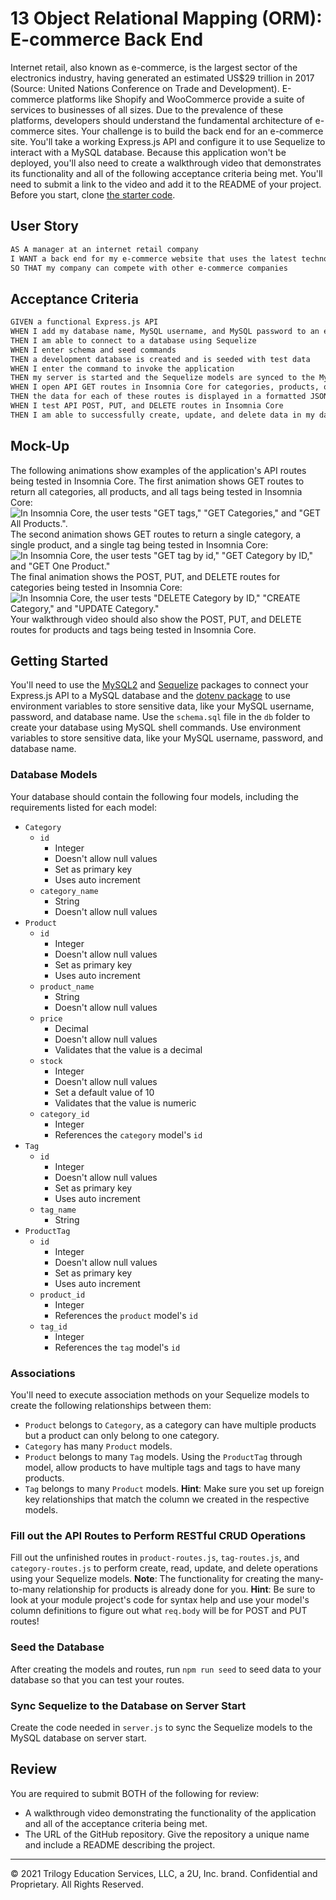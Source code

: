 # 13 Object Relational Mapping (ORM): E-commerce Back End
Internet retail, also known as e-commerce, is the largest sector of the electronics industry, having generated an estimated US$29 trillion in 2017 (Source: United Nations Conference on Trade and Development). E-commerce platforms like Shopify and WooCommerce provide a suite of services to businesses of all sizes. Due to the prevalence of these platforms, developers should understand the fundamental architecture of e-commerce sites.
Your challenge is to build the back end for an e-commerce site. You'll take a working Express.js API and configure it to use Sequelize to interact with a MySQL database.
Because this application won't be deployed, you'll also need to create a walkthrough video that demonstrates its functionality and all of the following acceptance criteria being met. You'll need to submit a link to the video and add it to the README of your project.
Before you start, clone [the starter code](https://github.com/coding-boot-camp/fantastic-umbrella).
## User Story
```md
AS A manager at an internet retail company
I WANT a back end for my e-commerce website that uses the latest technologies
SO THAT my company can compete with other e-commerce companies
```
## Acceptance Criteria
```md
GIVEN a functional Express.js API
WHEN I add my database name, MySQL username, and MySQL password to an environment variable file
THEN I am able to connect to a database using Sequelize
WHEN I enter schema and seed commands
THEN a development database is created and is seeded with test data
WHEN I enter the command to invoke the application
THEN my server is started and the Sequelize models are synced to the MySQL database
WHEN I open API GET routes in Insomnia Core for categories, products, or tags
THEN the data for each of these routes is displayed in a formatted JSON
WHEN I test API POST, PUT, and DELETE routes in Insomnia Core
THEN I am able to successfully create, update, and delete data in my database
```
## Mock-Up
The following animations show examples of the application's API routes being tested in Insomnia Core.
The first animation shows GET routes to return all categories, all products, and all tags being tested in Insomnia Core:
![In Insomnia Core, the user tests "GET tags," "GET Categories," and "GET All Products.".](./Assets/13-orm-homework-demo-01.gif)
The second animation shows GET routes to return a single category, a single product, and a single tag being tested in Insomnia Core:
![In Insomnia Core, the user tests "GET tag by id," "GET Category by ID," and "GET One Product."](./Assets/13-orm-homework-demo-02.gif)
The final animation shows the POST, PUT, and DELETE routes for categories being tested in Insomnia Core:
![In Insomnia Core, the user tests "DELETE Category by ID," "CREATE Category," and "UPDATE Category."](./Assets/13-orm-homework-demo-03.gif)
Your walkthrough video should also show the POST, PUT, and DELETE routes for products and tags being tested in Insomnia Core.
## Getting Started
You'll need to use the [MySQL2](https://www.npmjs.com/package/mysql2) and [Sequelize](https://www.npmjs.com/package/sequelize) packages to connect your Express.js API to a MySQL database and the [dotenv package](https://www.npmjs.com/package/dotenv) to use environment variables to store sensitive data, like your MySQL username, password, and database name.
Use the `schema.sql` file in the `db` folder to create your database using MySQL shell commands. Use environment variables to store sensitive data, like your MySQL username, password, and database name.
### Database Models
Your database should contain the following four models, including the requirements listed for each model:
* `Category`
  * `id`
    * Integer
    * Doesn't allow null values
    * Set as primary key
    * Uses auto increment
  * `category_name`
    * String
    * Doesn't allow null values
* `Product`
  * `id`
    * Integer
    * Doesn't allow null values
    * Set as primary key
    * Uses auto increment
  * `product_name`
    * String
    * Doesn't allow null values
  * `price`
    * Decimal
    * Doesn't allow null values
    * Validates that the value is a decimal
  * `stock`
    * Integer
    * Doesn't allow null values
    * Set a default value of 10
    * Validates that the value is numeric
  * `category_id`
    * Integer
    * References the `category` model's `id` 
* `Tag`
  * `id`
    * Integer
    * Doesn't allow null values
    * Set as primary key
    * Uses auto increment
  * `tag_name`
    * String
* `ProductTag`
  * `id`
    * Integer
    * Doesn't allow null values
    * Set as primary key
    * Uses auto increment
  * `product_id`
    * Integer
    * References the `product` model's `id`
  * `tag_id`
    * Integer
    * References the `tag` model's `id`
### Associations
You'll need to execute association methods on your Sequelize models to create the following relationships between them:
* `Product` belongs to `Category`, as a category can have multiple products but a product can only belong to one category.
* `Category` has many `Product` models.
* `Product` belongs to many `Tag` models. Using the `ProductTag` through model, allow products to have multiple tags and tags to have many products.
* `Tag` belongs to many `Product` models.
**Hint**: Make sure you set up foreign key relationships that match the column we created in the respective models.
### Fill out the API Routes to Perform RESTful CRUD Operations
Fill out the unfinished routes in `product-routes.js`, `tag-routes.js`, and `category-routes.js` to perform create, read, update, and delete operations using your Sequelize models.
**Note**: The functionality for creating the many-to-many relationship for products is already done for you.
**Hint**: Be sure to look at your module project's code for syntax help and use your model's column definitions to figure out what `req.body` will be for POST and PUT routes!
### Seed the Database
After creating the models and routes, run `npm run seed` to seed data to your database so that you can test your routes.
### Sync Sequelize to the Database on Server Start
Create the code needed in `server.js` to sync the Sequelize models to the MySQL database on server start.
## Review
You are required to submit BOTH of the following for review:
* A walkthrough video demonstrating the functionality of the application and all of the acceptance criteria being met.
* The URL of the GitHub repository. Give the repository a unique name and include a README describing the project.
- - -
© 2021 Trilogy Education Services, LLC, a 2U, Inc. brand. Confidential and Proprietary. All Rights Reserved.